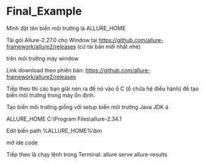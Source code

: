 
# Final_Example
Mình đặt tên biến môi trường là ALLURE_HOME


Tải gói Allure-2.27.0 cho Window tại https://github.com/allure-framework/allure2/releases (cứ tải bản mới nhất nhé)

 trên môi trường máy window 

Link download theo phiên bản: https://github.com/allure-framework/allure2/releases


Tiếp theo thì các bạn giải nén ra để nó vào ổ C (ổ chứa hệ điều hành) để tạo biến môi trường trong máy ổn định.

Tạo biến môi trường giống với setup biến môi trường Java JDK á

ALLURE_HOME C:\Program Files\allure-2.34.1

Edit biến 
path %ALLURE_HOME%\bin 


mở ide code 

Tiếp theo là chạy lệnh trong Terminal:  allure serve allure-results
